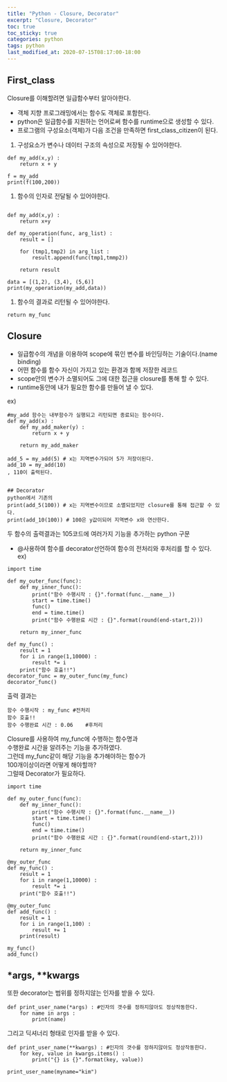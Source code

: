 ```yaml
---
title: "Python - Closure, Decorator"
excerpt: "Closure, Decorator"
toc: true
toc_sticky: true
categories: python
tags: python
last_modified_at: 2020-07-15T08:17:00-18:00
---
```


## First_class  
Closure를 이해할려면 일급함수부터 알아야한다.  
- 객체 지향 프로그래밍에서는 함수도 객체로 포함한다.  
- python은 일급함수를 지원하는 언어로써 함수를 runtime으로 생성할 수 있다.  
- 프로그램의 구성요소(객체)가 다음 조건을 만족하면 first_class_citizen이 된다.  
1. 구성요소가 변수나 데이터 구조의 속성으로 저장될 수 있어야한다.  

```
def my_add(x,y) :
	return x + y

f = my_add
print(f(100,200))
```

1. 함수의 인자로 전달될 수 있어야한다.  

```

def my_add(x,y) :
	return x+y
	
def my_operation(func, arg_list) :
	result = []
	
	for (tmp1,tmp2) in arg_list :
		result.append(func(tmp1,tmmp2))
	
	return result
	
data = [(1,2), (3,4), (5,6)]
print(my_operation(my_add,data))
```

1. 함수의 결과로 리턴될 수 있어야한다.  

```
return my_func
```



## Closure    

- 일급함수의 개념을 이용하여 scope에 묶인 변수를 바인딩하는 기술이다.(name binding)  
- 어떤 함수를 함수 자신이 가지고 있는 환경과 함께 저장한 레코드  
- scope안의 변수가 소멸되어도 그에 대한 접근을 closure를 통해 할 수 있다.  
- runtime동안에 내가 필요한 함수를 만들어 낼 수 있다.  

ex)    

```
#my_add 함수는 내부함수가 실행되고 리턴되면 종료되는 함수이다.
def my_add(x) :
	def my_add_maker(y) :
		return x + y
		
	return my_add_maker
```

```
add_5 = my_add(5) # x는 지역변수가되어 5가 저장이된다.
add_10 = my_add(10)
, 110이 출력된다.


## Decorator  
python에서 기존의 
print(add_5(100)) # x는 지역변수이므로 소멸되었지만 closure를 통해 접근할 수 있다.
print(add_10(100)) # 100은 y값이되어 지역변수 x와 연산한다. 
```

두 함수의 출력결과는 105코드에 여러가지 기능을 추가하는 python 구문  
- @사용하여 함수를 decorator선언하여 함수의 전처리와 후처리를 할 수 있다.  
	ex)  
	
```
import time

def my_outer_func(func):
    def my_inner_func():
        print("함수 수행시작 : {}".format(func.__name__))
        start = time.time()
        func()
        end = time.time()
        print("함수 수행완료 시간 : {}".format(round(end-start,2)))

    return my_inner_func
	
def my_func() :
	result = 1
	for i in range(1,10000) :
		result *= i
	print("함수 호출!!")
decorator_func = my_outer_func(my_func)
decorator_func()
```

출력 결과는  

```
함수 수행시작 : my_func #전처리
함수 호출!!
함수 수행완료 시간 : 0.06    #후처리
```

Closure를 사용하여 my_func에 수행하는 함수명과  
수행완료 시간을 알려주는 기능을 추가하였다.  
그런데 my_func같이 해당 기능을 추가해야하는 함수가  
100개이상이라면 어떻게 해야할까?  
그럴때 Decorator가 필요하다.  

```
import time

def my_outer_func(func):
    def my_inner_func():
        print("함수 수행시작 : {}".format(func.__name__))
        start = time.time()
        func()
        end = time.time()
        print("함수 수행완료 시간 : {}".format(round(end-start,2)))

    return my_inner_func

@my_outer_func	
def my_func() :
	result = 1
	for i in range(1,10000) :
		result *= i
	print("함수 호출!!")
	
@my_outer_func
def add_func() :
	result = 1
	for i in range(1,100) :
		result += 1
	print(result)
	
my_func()
add_func()
```


## *args, **kwargs  
또한 decorator는 범위를 정하지않는 인자를 받을 수 있다.  

```
def print_user_name(*args) : #인자의 갯수를 정하지않아도 정상작동한다.
	for name in args :
		print(name)
```

그리고 딕셔너리 형태로 인자를 받을 수 있다.  

```
def print_user_name(**kwargs) : #인자의 갯수를 정하지않아도 정상작동한다.
	for key, value in kwargs.items() :
		print("{} is {}".format(key, value))

print_user_name(myname="kim")
```


